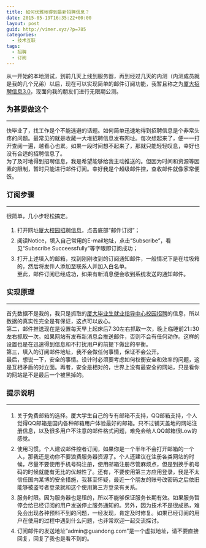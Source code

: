 ```yaml
---
title: 如何优雅地得到最新招聘信息？
date: 2015-05-19T16:35:22+00:00
layout: post
guid: http://vimer.xyz/?p=785
categories:
  - 技术互联
tags:
  - 招聘
  - 订阅
---
```

<div class="markdown-here-wrapper" data-md-url="http://vimer.xyz/wp-admin/post-new.php">
  <p style="margin: 0px 0px 1.2em !important;">
    从一开始的本地测试，到前几天上线到服务器，再到经过几天的内测（内测成员就是我的几个兄弟）以后，现在可以实现简单的邮件订阅功能，我暂且称之为<a href="http://vimer.xyz/findjob/">厦大招聘信息3.0</a>，现面向我的朋友们进行无限期公测。
  </p>
  
  <h3 id="-" style="margin: 1.3em 0px 1em; padding: 0px; font-weight: bold; font-size: 1.3em;">
    为甚要做这个
  </h3>
  
  <hr />
  
  <p style="margin: 0px 0px 1.2em !important;">
    快毕业了，找工作是个不能逃避的话题。如何简单迅速地得到招聘信息是个非常头疼的问题。最常见的就是收藏一大堆招聘信息发布网址。每次想起来了，便一一打开查阅一遍，越看心也累。如果一段时间想不起来了，那就只能轻轻叹息，幸好也没有合适的招聘信息了。<br /> 为了及时地得到招聘信息，我是希望能够给我主动推送的。但因为时间和资源等因素的限制，暂时只能进行邮件订阅。幸好我是个超级邮件控，查收邮件就像家常便饭。
  </p>
  
  <h3 id="-" style="margin: 1.3em 0px 1em; padding: 0px; font-weight: bold; font-size: 1.3em;">
    订阅步骤
  </h3>
  
  <hr />
  
  <p style="margin: 0px 0px 1.2em !important;">
    很简单，几小步轻松搞定。
  </p>
  
  <ol style="margin: 1.2em 0px; padding-left: 2em;">
    <li style="margin: 0.5em 0px;">
      打开网址<a href="http://vimer.xyz/findjob/">厦大校园招聘信息</a>，点击底部“邮件订阅”；
    </li>
    <li style="margin: 0.5em 0px;">
      阅读Notice，填入自己常用的E-mail地址，点击“Subscribe”，看见“Subscribe Succeessfully”等字眼即订阅成功；
    </li>
    <li style="margin: 0.5em 0px;">
      打开上述填入的邮箱，找到刚刚收到的订阅通知邮件，一般情况下是在垃圾箱的，然后将发件人添加至联系人并加入白名单。<br /> 至此，邮件订阅已经成功，如果有新消息便会收到系统发送的通知邮件。
    </li>
  </ol>
  
  <h3 id="-" style="margin: 1.3em 0px 1em; padding: 0px; font-weight: bold; font-size: 1.3em;">
    实现原理
  </h3>
  
  <hr />
  
  <p style="margin: 0px 0px 1.2em !important;">
    首先数据不是我的，我只是抓取的<a href="http://jyzd.xmu.edu.cn/showmorezph.asp">厦大毕业生就业指导中心校园招聘</a>的信息，所以数据的真实性完全是有保证，这点可以放心。<br /> 第二，邮件推送现在是设置每天早上起床后7:30左右抓取一次，晚上临睡前21::30左右抓取一次。如果网站有发布新消息会推送邮件，否则不会有任何动作。这样的设置也是在迅速得到信息和不打扰用户的前提下做出的平衡。<br /> 第三，填入的订阅邮件地址，我不会做任何事情，保证不会公开。<br /> 最后，想说一下，安全的事情。设计时必须要考虑如何权衡安全和效率的问题，这是互相矛盾的对立面。再者，安全是相对的，世界上没有最安全的网站，只是看你的网站是不是最后一个被黑掉的。
  </p>
  
  <h3 id="-" style="margin: 1.3em 0px 1em; padding: 0px; font-weight: bold; font-size: 1.3em;">
    提示说明
  </h3>
  
  <hr />
  
  <ol style="margin: 1.2em 0px; padding-left: 2em;">
    <li style="margin: 0.5em 0px;">
      关于免费邮箱的选择。厦大学生自己的专有邮箱不支持，QQ邮箱支持，个人觉得QQ邮箱是国内各种邮箱用户体验最好的邮箱。只不过铺天盖地的网站注册信息，以及很多用户不注意的邮件格式问题，难免会给人QQ邮箱很Low的感觉。
    </li>
    <li style="margin: 0.5em 0px;">
      使用习惯。个人建议邮件控者订阅，如果你是一个半年不会打开邮箱的一个人，那我还是劝你不要浪费服务器资源了。个人还建议在注册各类网站的时候，尽量不要使用手机号码注册，使用邮箱注册尽管麻烦点，但是到换手机号码的时候就能有无比的优越性了。还有，不要使用第三方应用登录，我是不太信任国内某博的安全措施，我甚至怀疑，最近一个朋友的账号改密码之后依旧能够被盗号者登录就和这个使用第三方登录有关系。
    </li>
    <li style="margin: 0.5em 0px;">
      服务时限。因为服务器也是租的，所以不能够保证服务长期有效。如果服务暂停会给已经订阅的用户发送停止服务通知的。另外，因为技术不是很成熟，难免会出现各种预料不到的问题，一经发现，肯定及时修复。如果已经订阅的用户在使用的过程中遇到什么问题，也非常欢迎一起交流探讨。
    </li>
    <li style="margin: 0.5em 0px;">
      订阅邮件的发送地址”admin@guandong.com”是一个虚拟地址，请不要直接回复，回复了我也是看不到的。
    </li>
  </ol>
  
  <div style="height: 0; width: 0; max-height: 0; max-width: 0; overflow: hidden; font-size: 0em; padding: 0; margin: 0;" title="MDH:PHA+5LuO5LiA5byA5aeL55qE5pys5Zyw5rWL6K+V77yM5Yiw5YmN5Yeg5aSp5LiK57q/5Yiw5pyN<br /><br /><br />
5Yqh5Zmo77yM5YaN5Yiw57uP6L+H5Yeg5aSp55qE5YaF5rWL77yI5YaF5rWL5oiQ5ZGY5bCx5piv<br /><br /><br />
5oiR5a6/6IiN55qE5Yeg5Liq5YWE5byf77yJ5Lul5ZCO77yM546w5Zyo5Y+v5Lul5a6e546w566A<br /><br /><br />
5Y2V55qE6YKu5Lu26K6i6ZiF5Yqf6IO977yM5oiR5pqC5LiU56ew5LmL5Li6W+WOpuWkp+aLm+iB<br /><br /><br />
mOS/oeaBrzMuMF0oaHR0cDovLzEwNC4yMjQuMTc1LjE1MS9maW5kam9iLynvvIznjrDpnaLlkJHm<br /><br /><br />
iJHnmoTmnIvlj4vku6zov5vooYzml6DpmZDmnJ/lhazmtYvjgII8L3A+PHA+IyMj5Li655Sa6KaB<br /><br /><br />
5YGa6L+Z5LiqPC9wPjxwPi0tLTwvcD48cD7lv6vmr5XkuJrkuobvvIzmib7lt6XkvZzmmK/kuKrk<br /><br /><br />
uI3og73pgIPpgb/nmoTor53popjjgILlpoLkvZXnroDljZXov4XpgJ/lnLDlvpfliLDmi5vogZjk<br /><br /><br />
v6Hmga/mmK/kuKrpnZ7luLjlpLTnlrznmoTpl67popjjgILmnIDluLjop4HnmoTlsLHmmK/mlLbo<br /><br /><br />
l4/kuIDlpKfloIbmi5vogZjkv6Hmga/lj5HluIPnvZHlnYDjgILmr4/mrKHmg7PotbfmnaXkuobv<br /><br /><br />
vIzkvr/kuIDkuIDmiZPlvIDmn6XpmIXkuIDpgY3vvIzotornnIvlv4PkuZ/ntK/jgILlpoLmnpzk<br /><br /><br />
uIDmrrXml7bpl7Tmg7PkuI3otbfmnaXkuobvvIzpgqPlsLHlj6rog73ovbvovbvlj7nmga/vvIzl<br /><br /><br />
ubjlpb3kuZ/msqHmnInlkIjpgILnmoTmi5vogZjkv6Hmga/kuobjgII8L3A+PHA+5Li65LqG5Y+K<br /><br /><br />
5pe25Zyw5b6X5Yiw5oub6IGY5L+h5oGv77yM5oiR5piv5biM5pyb6IO95aSf57uZ5oiR5Li75Yqo<br /><br /><br />
5o6o6YCB55qE44CC5L2G5Zug5Li65pe26Ze05ZKM6LWE5rqQ562J5Zug57Sg55qE6ZmQ5Yi277yM<br /><br /><br />
5pqC5pe25Y+q6IO96L+b6KGM6YKu5Lu26K6i6ZiF44CC5bm45aW95oiR5piv5Liq6LaF57qn6YKu<br /><br /><br />
5Lu25o6n77yM5p+l5pS26YKu5Lu25bCx5YOP5a625bi45L6/6aWt44CCPC9wPjxwPiMjI+iuoumY<br /><br /><br />
heatpemqpDwvcD48cD4tLS0tPC9wPjxwPuW+iOeugOWNle+8jOWHoOWwj+atpei9u+advuaQnuWu<br /><br /><br />
muOAgjwvcD48cD4xLiDmiZPlvIDnvZHlnYBb5Y6m5aSn5qCh5Zut5oub6IGY5L+h5oGvXShodHRw<br /><br /><br />
Oi8vMTA0LjIyNC4xNzUuMTUxL2ZpbmRqb2IvKe+8jOeCueWHu+W6lemDqOKAnOmCruS7tuiuoumY<br /><br /><br />
heKAne+8mzwvcD48cD4yLiDpmIXor7tOb3RpY2XvvIzloavlhaXoh6rlt7HluLjnlKjnmoRFLW1h<br /><br /><br />
aWzlnLDlnYDvvIzngrnlh7vigJxTdWJzY3JpYmXigJ3vvIznnIvop4HigJxTdWJzY3JpYmUgU3Vj<br /><br /><br />
Y2Vlc3NmdWxseeKAneetieWtl+ecvOWNs+iuoumYheaIkOWKn++8mzwvcD48cD4zLiDmiZPlvIDk<br /><br /><br />
uIrov7DloavlhaXnmoTpgq7nrrHvvIzmib7liLDliJrliJrmlLbliLDnmoTorqLpmIXpgJrnn6Xp<br /><br /><br />
gq7ku7bvvIzkuIDoiKzmg4XlhrXkuIvmmK/lnKjlnoPlnL7nrrHnmoTvvIznhLblkI7lsIblj5Hk<br /><br /><br />
u7bkurrmt7vliqDoh7PogZTns7vkurrlubbliqDlhaXnmb3lkI3ljZXjgII8L3A+PHA+6Iez5q2k<br /><br /><br />
77yM6YKu5Lu26K6i6ZiF5bey57uP5oiQ5Yqf77yM5aaC5p6c5pyJ5paw5raI5oGv5L6/5Lya5pS2<br /><br /><br />
5Yiw57O757uf5Y+R6YCB55qE6YCa55+l6YKu5Lu244CCPC9wPjxwPjxiciBkYXRhLW1jZS1ib2d1<br /><br /><br />
cz0iMSI+PC9wPjxwPiMjI+WunueOsOWOn+eQhjwvcD48cD4tLS0tPC9wPjxwPummluWFiOaVsOaN<br /><br /><br />
ruS4jeaYr+aIkeeahO+8jOaIkeWPquaYr+aKk+WPlueahFvljqblpKfmr5XkuJrnlJ/lsLHkuJrm<br /><br /><br />
jIflr7zkuK3lv4PmoKHlm63mi5vogZhdKGh0dHA6Ly9qeXpkLnhtdS5lZHUuY24vc2hvd21vcmV6<br /><br /><br />
cGguYXNwKeeahOS/oeaBr++8jOaJgOS7peaVsOaNrueahOecn+WunuaAp+WujOWFqOaYr+acieS/<br /><br /><br />
neivge+8jOi/meeCueWPr+S7peaUvuW/g+OAgjwvcD48cD7nrKzkuozvvIzpgq7ku7bmjqjpgIHn<br /><br /><br />
jrDlnKjmmK/orr7nva7mr4/lpKnml6nkuIrotbfluorlkI43OjMw5bem5Y+z5oqT5Y+W5LiA5qyh<br /><br /><br />
77yM5pma5LiK5Li0552h5YmNMjE6OjMw5bem5Y+z5oqT5Y+W5LiA5qyh44CC5aaC5p6c572R56uZ<br /><br /><br />
5pyJ5Y+R5biD5paw5raI5oGv5Lya5o6o6YCB6YKu5Lu277yM5ZCm5YiZ5LiN5Lya5pyJ5Lu75L2V<br /><br /><br />
5Yqo5L2c44CC6L+Z5qC355qE6K6+572u5Lmf5piv5Zyo6L+F6YCf5b6X5Yiw5L+h5oGv5ZKM5LiN<br /><br /><br />
5omT5omw55qE55So5oi35YmN5o+Q5LiL5YGa5Ye655qE5bmz6KGh44CCPC9wPjxwPuesrOS4ie+8<br /><br /><br />
jOWhq+WFpeeahOiuoumYhemCruS7tuWcsOWdgO+8jOaIkeS4jeS8muWBmuS7u+S9leS6i+aDhe+8<br /><br /><br />
jOW5tuS4lOS/neivgeS4jeS8muWFrOW8gOOAgjwvcD48cD7mnIDlkI7vvIzmg7Por7TkuIDkuIvv<br /><br /><br />
vIzlronlhajnmoTkuovmg4XjgILorr7orqHml7blv4XpobvopoHogIPomZHlpoLkvZXmnYPooaHl<br /><br /><br />
ronlhajlkozmlYjnjofnmoTpl67popjvvIzov5nmmK/kuKTkuKrkupLnm7jnn5vnm77nmoTlr7nn<br /><br /><br />
q4vpnaLjgILlho3ogIXvvIzlronlhajmmK/nm7jlr7nnmoTvvIzkuJbnlYzkuIrmsqHmnInmnIDl<br /><br /><br />
ronlhajnmoTnvZHnq5nvvIzlj6rmmK/nnIvkvaDnmoTnvZHnq5nmmK/kuI3mmK/mnIDlkI7kuIDk<br /><br /><br />
uKrooqvpu5HmjonnmoTjgII8L3A+PHA+IyMj5o+Q56S66K+05piOPC9wPjxwPi0tLS0tLTwvcD48<br /><br /><br />
cD4xLiDlhbPkuo7lhY3otLnpgq7nrrHnmoTpgInmi6njgILljqblpKflrabnlJ/oh6rlt7HnmoTk<br /><br /><br />
uJPmnInpgq7nrrHkuI3mlK/mjIHvvIxRUemCrueuseaUr+aMge+8jOS4quS6uuinieW+l1FR6YKu<br /><br /><br />
566x5piv5Zu95YaF5ZCE56eN6YKu566x55So5oi35L2T6aqM5pyA5aW955qE6YKu566x44CC5Y+q<br /><br /><br />
5LiN6L+H6ZO65aSp55uW5Zyw55qE572R56uZ5rOo5YaM5L+h5oGv77yM5Lul5Y+K5b6I5aSa55So<br /><br /><br />
5oi35LiN5rOo5oSP55qE6YKu5Lu25qC85byP6Zeu6aKY77yM6Zq+5YWN5LiN5Lya6K6p5Lq65oSf<br /><br /><br />
6KeJUVHpgq7nrrHlvohMb3fnmoTmhJ/op4njgII8L3A+PHA+Mi4g5L2/55So5Lmg5oOv44CC5Liq<br /><br /><br />
5Lq65bu66K6u6YKu5Lu25o6n6ICF6K6i6ZiF77yM5aaC5p6c5L2g5piv5LiA5Liq5Y2K5bm05LiN<br /><br /><br />
5Lya5omT5byA6YKu566x55qE5LiA5Liq5Lq677yM6YKj5oiR6L+Y5piv5Yqd5L2g5LiN6KaB5rWq<br /><br /><br />
6LS55pyN5Yqh5Zmo6LWE5rqQ5LqG44CC5Liq5Lq66L+Y5bu66K6u5Zyo5rOo5YaM5ZCE57G7572R<br /><br /><br />
56uZ55qE5pe25YCZ77yM5bC96YeP5LiN6KaB5L2/55So5omL5py65Y+356CB5rOo5YaM77yM5L2/<br /><br /><br />
55So6YKu566x5rOo5YaM5bC9566h6bq754Om54K577yM5L2G5piv5Yiw5o2i5omL5py65Y+356CB<br /><br /><br />
55qE5pe25YCZ5bCx6IO95pyJ5peg5q+U55qE5LyY6LaK5oCn5LqG44CC6L+Y5pyJ77yM5LiN6KaB<br /><br /><br />
5L2/55So56ys5LiJ5pa55bqU55So55m75b2V77yM5oiR5piv5LiN5aSq5L+h5Lu75Zu95YaF5p+Q<br /><br /><br />
5Y2a55qE5a6J5YWo5o6q5pa977yM5oiR55Sa6Iez5oCA55aR77yM5pyA6L+R5LiA5Liq5pyL5Y+L<br /><br /><br />
55qE6LSm5Y+35pS55a+G56CB5LmL5ZCO5L6d5pen6IO95aSf6KKr55uX5Y+36ICF55m75b2V5bCx<br /><br /><br />
5ZKM6L+Z5Liq5L2/55So56ys5LiJ5pa555m75b2V5pyJ5YWz57O744CCPC9wPjxwPjMuIOacjeWK<br /><br /><br />
oeaXtumZkOOAguWboOS4uuacjeWKoeWZqOS5n+aYr+enn+eahO+8jOaJgOS7peS4jeiDveWkn+S/<br /><br /><br />
neivgeacjeWKoemVv+acn+acieaViOOAguWmguaenOacjeWKoeaaguWBnOS8mue7meW3sue7j+iu<br /><br /><br />
oumYheeahOeUqOaIt+WPkemAgeWBnOatouacjeWKoemAmuefpeeahOOAguWPpuWklu+8jOS9nOS4<br /><br /><br />
uuaKgOacr+S4jeaYr+W+iOeGn+e7g++8jOmavuWFjeS8muWHuueOsOWQhOenjemihOaWmeS4jeWI<br /><br /><br />
sOeahOmXrumimO+8jOW3sue7j+WPkeeOsO+8jOiCr+WumuWPiuaXtuS/ruWkjeOAguWmguaenOW3<br /><br /><br />
sue7j+iuoumYheeahOeUqOaIt+WcqOS9v+eUqOeahOi/h+eoi+S4remBh+WIsOS7gOS5iOmXrumi<br /><br /><br />
mO+8jOS5n+mdnuW4uOasoui/juWSjOaIkeS4gOi1t+S6pOa1geaOouiuqOOAgjwvcD48cD40LiDo<br /><br /><br />
rqLpmIXpgq7ku7bnmoTlj5HpgIHlnLDlnYAiYWRtaW5AZ3VhbmRvbmcuY29tIuaYr+S4gOS4quiZ<br /><br /><br />
muaLn+WcsOWdgO+8jOivt+S4jeimgeebtOaOpeWbnuWkje+8jOWbnuWkjeS6huaIkeS5n+aYr+ec<br /><br /><br />
i+S4jeWIsOeahOOAgjwvcD4=">
    ​
  </div>
</div>
